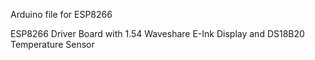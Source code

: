 Arduino file for ESP8266

ESP8266 Driver Board with 1.54 Waveshare E-Ink Display and DS18B20 Temperature Sensor


